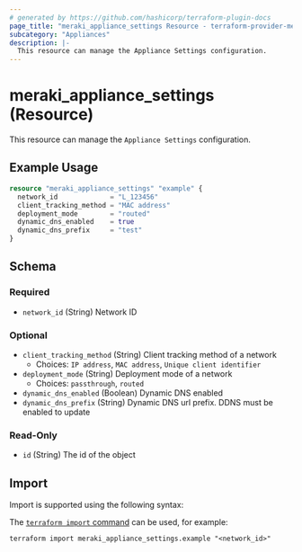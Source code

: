 ```yaml
---
# generated by https://github.com/hashicorp/terraform-plugin-docs
page_title: "meraki_appliance_settings Resource - terraform-provider-meraki"
subcategory: "Appliances"
description: |-
  This resource can manage the Appliance Settings configuration.
---
```


# meraki_appliance_settings (Resource)

This resource can manage the `Appliance Settings` configuration.

## Example Usage

```terraform
resource "meraki_appliance_settings" "example" {
  network_id             = "L_123456"
  client_tracking_method = "MAC address"
  deployment_mode        = "routed"
  dynamic_dns_enabled    = true
  dynamic_dns_prefix     = "test"
}
```

<!-- schema generated by tfplugindocs -->
## Schema

### Required

- `network_id` (String) Network ID

### Optional

- `client_tracking_method` (String) Client tracking method of a network
  - Choices: `IP address`, `MAC address`, `Unique client identifier`
- `deployment_mode` (String) Deployment mode of a network
  - Choices: `passthrough`, `routed`
- `dynamic_dns_enabled` (Boolean) Dynamic DNS enabled
- `dynamic_dns_prefix` (String) Dynamic DNS url prefix. DDNS must be enabled to update

### Read-Only

- `id` (String) The id of the object

## Import

Import is supported using the following syntax:

The [`terraform import` command](https://developer.hashicorp.com/terraform/cli/commands/import) can be used, for example:

```shell
terraform import meraki_appliance_settings.example "<network_id>"
```
